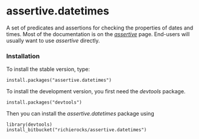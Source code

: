 # assertive.datetimes

A set of predicates and assertions for checking the properties of dates and times.  Most of the documentation is on the *[assertive](https://bitbucket.org/richierocks/assertive)* page.  End-users will usually want to use *assertive* directly.


### Installation

To install the stable version, type:

```{r}
install.packages("assertive.datetimes")
```

To install the development version, you first need the *devtools* package.

```{r}
install.packages("devtools")
```

Then you can install the *assertive.datetimes* package using

```{r}
library(devtools)
install_bitbucket("richierocks/assertive.datetimes")
```
